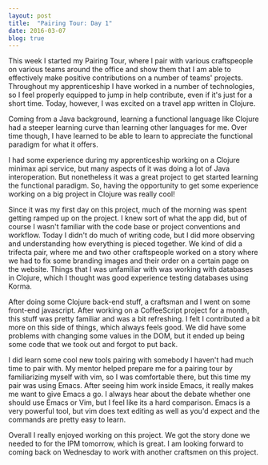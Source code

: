 ```yaml
---
layout: post
title:  "Pairing Tour: Day 1"
date: 2016-03-07
blog: true
---
```


This week I started my Pairing Tour, where I pair with various craftspeople on various teams around the office and show them that I am able to effectively make positive contributions on a number of teams' projects. Throughout my apprenticeship I have worked in a number of technologies, so I feel properly equipped to jump in help contribute, even if it's just for a short time. Today, however, I was excited on a travel app written in Clojure.

Coming from a Java background, learning a functional language like Clojure had a steeper learning curve than learning other languages for me. Over time though, I have learned to be able to learn to appreciate the functional paradigm for what it offers.

I had some experience during my apprenticeship working on a Clojure minimax api service, but many aspects of it was doing a lot of Java interoperation. But nonetheless it was a great project to get started learning the functional paradigm. So, having the opportunity to get some experience working on a big project in Clojure was really cool!

Since it was my first day on this project, much of the morning was spent getting ramped up on the project. I knew sort of what the app did, but of course I wasn't familiar with the code base or project conventions and workflow. Today I didn't do much of writing code, but I did more observing and understanding how everything is pieced together. We kind of did a trifecta pair, where me and two other craftspeople worked on a story where we had to fix some branding images and their order on a certain page on the website. Things that I was unfamiliar with was working with databases in Clojure, which I thought was good experience testing databases using Korma.

After doing some Clojure back-end stuff, a craftsman and I went on some front-end javascript. After working on a CoffeeScript project for a month, this stuff was pretty familiar and was a bit refreshing. I felt I contributed a bit more on this side of things, which always feels good. We did have some problems with changing some values in the DOM, but it ended up being some code that we took out and forgot to put back.

I did learn some cool new tools pairing with somebody I haven't had much time to pair with. My mentor helped prepare me for a pairing tour by familiarizing myself with vim, so I was comfortable there, but this time my pair was using Emacs. After seeing him work inside Emacs, it really makes me want to give Emacs a go. I always hear about the debate whether one should use Emacs or Vim, but I feel like its a hard comparison. Emacs is a very powerful tool, but vim does text editing as well as you'd expect and the commands are pretty easy to learn.

Overall I really enjoyed working on this project. We got the story done we needed to for the IPM tomorrow, which is great. I am looking forward to coming back on Wednesday to work with another craftsmen on this project.

